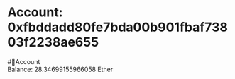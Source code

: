 
Account: 0xfbddadd80fe7bda00b901fbaf73803f2238ae655
===================================================
  
#📜Account  
Balance: 28.34699155966058 Ether